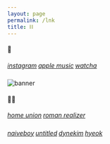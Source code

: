```yaml
---
layout: page
permalink: /lnk
title: ⛓
---
```


#### 🧢

##### <a href="https://instagram.com/chosenneocitykid" style="font-weight:400;" target="_blank">instagram</a> <a href="https://itunes.apple.com/profile/mattjogo" style="font-weight:400;" target="_blank">apple music</a> <a href="https://watcha.com/users/WwRqopRL1vlzB" style="font-weight:400;" target="_blank">watcha</a>

![banner](/banner.gif)

#### 🧞‍♂️

##### <a href="http://homeunion.dothome.co.kr" style="font-weight:400;" target="_blank">home union</a> <a href="http://romanrealizer.dothome.co.kr" style="font-weight:400;" target="_blank">roman realizer</a>

##### <a href="http://naiveboy.net" style="font-weight:400;" target="_blank">naiveboy</a> <a href="https://ovnnn.com" style="font-weight:400;" target="_blank">untitled</a> <a href="https://dynekim.tistory.com" style="font-weight:400;" target="_blank">dynekim</a> <a href="https://hyeok.net" style="font-weight:400;" target="_blank">hyeok</a>